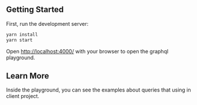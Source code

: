 ## Getting Started

First, run the development server:

```bash
yarn install
yarn start
```

Open [http://localhost:4000/](http://localhost:4000/) with your browser to open the graphql playground.

## Learn More
Inside the playground, you can see the examples about queries that using in client project.


